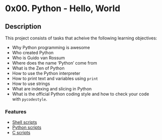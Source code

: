 # 0x00. Python - Hello, World
## Description
This project consists of tasks that acheive the following learning objectives:

* Why Python programming is awesome
* Who created Python 
* Who is Guido van Rossum
* Where does the name ‘Python’ come from
* What is the Zen of Python
* How to use the Python interpreter
* How to print text and variables using `print`
* How to use strings
* What are indexing and slicing in Python
* What is the official Python coding style and how to check your code with `pycodestyle`.

### Features
* [Shell scripts](#shell)
* [Python scripts](#python-scripts)
* [C scripts](#c)
